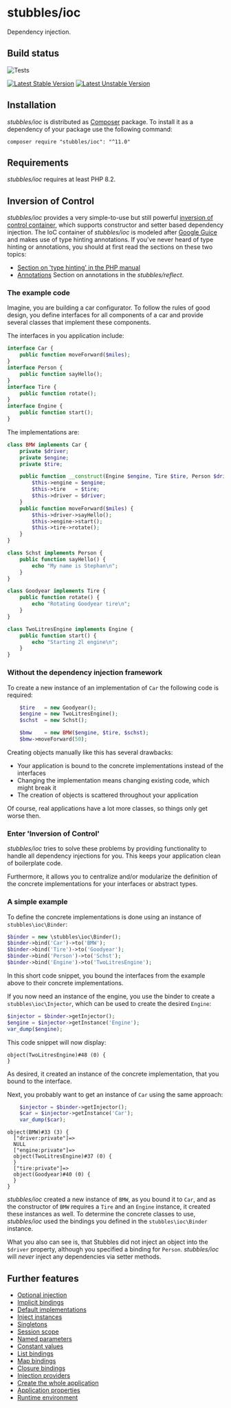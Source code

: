 stubbles/ioc
============

Dependency injection.


Build status
------------

![Tests](https://github.com/stubbles/stubbles-ioc/workflows/Tests/badge.svg)

[![Latest Stable Version](https://poser.pugx.org/stubbles/ioc/version.png)](https://packagist.org/packages/stubbles/ioc) [![Latest Unstable Version](https://poser.pugx.org/stubbles/ioc/v/unstable.png)](//packagist.org/packages/stubbles/ioc)


Installation
------------

_stubbles/ioc_ is distributed as [Composer](https://getcomposer.org/)
package. To install it as a dependency of your package use the following
command:

    composer require "stubbles/ioc": "^11.0"


Requirements
------------

_stubbles/ioc_ requires at least PHP 8.2.


Inversion of Control
--------------------

_stubbles/ioc_ provides a very simple-to-use but still powerful [inversion of
control container](http://martinfowler.com/articles/injection.html), which
supports constructor and setter based dependency injection. The IoC container of
_stubbles/ioc_ is modeled after [Google Guice](http://code.google.com/p/google-guice/)
and makes use of type hinting annotations. If you've never heard of type hinting
or annotations, you should at first read the sections on these two topics:

 * [Section on 'type hinting' in the PHP manual](http://www.php.net/language.oop5.typehinting)
 * [Annotations](https://github.com/stubbles/stubbles-reflect#annotations) Section on annotations in the _stubbles/reflect_.


### The example code

Imagine, you are building a car configurator. To follow the rules of good
design, you define interfaces for all components of a car and provide several
classes that implement these components.

The interfaces in you application include:

```php
interface Car {
    public function moveForward($miles);
}
interface Person {
    public function sayHello();
}
interface Tire {
    public function rotate();
}
interface Engine {
    public function start();
}
```

The implementations are:

```php
class BMW implements Car {
    private $driver;
    private $engine;
    private $tire;

    public function __construct(Engine $engine, Tire $tire, Person $driver) {
        $this->engine = $engine;
        $this->tire   = $tire;
        $this->driver = $driver;
    }
    public function moveForward($miles) {
        $this->driver->sayHello();
        $this->engine->start();
        $this->tire->rotate();
    }
}

class Schst implements Person {
    public function sayHello() {
        echo "My name is Stephan\n";
    }
}

class Goodyear implements Tire {
    public function rotate() {
        echo "Rotating Goodyear tire\n";
    }
}

class TwoLitresEngine implements Engine {
    public function start() {
        echo "Starting 2l engine\n";
    }
}
```


### Without the dependency injection framework

To create a new instance of an implementation of `Car` the following code is
required:

```php
    $tire   = new Goodyear();
    $engine = new TwoLitresEngine();
    $schst  = new Schst();

    $bmw    = new BMW($engine, $tire, $schst);
    $bmw->moveForward(50);
```

Creating objects manually like this has several drawbacks:

 * Your application is bound to the concrete implementations instead of the
   interfaces
 * Changing the implementation means changing existing code, which might break it
 * The creation of objects is scattered throughout your application

Of course, real applications have a lot more classes, so things only get worse then.


### Enter 'Inversion of Control'

_stubbles/ioc_ tries to solve these problems by providing functionality to
handle all dependency injections for you. This keeps your application clean of
boilerplate code.

Furthermore, it allows you to centralize and/or modularize the definition of the
concrete implementations for your interfaces or abstract types.


### A simple example

To define the concrete implementations is done using an instance of `stubbles\ioc\Binder`:

```php
$binder = new \stubbles\ioc\Binder();
$binder->bind('Car')->to('BMW');
$binder->bind('Tire')->to('Goodyear');
$binder->bind('Person')->to('Schst');
$binder->bind('Engine')->to('TwoLitresEngine');
```

In this short code snippet, you bound the interfaces from the example above to
their concrete implementations.

If you now need an instance of the engine, you use the binder to create a
`stubbles\ioc\Injector`, which can be used to create the desired `Engine`:

```php
$injector = $binder->getInjector();
$engine = $injector->getInstance('Engine');
var_dump($engine);
```

This code snippet will now display:
```
object(TwoLitresEngine)#48 (0) {
}
```

As desired, it created an instance of the concrete implementation, that you
bound to the interface.

Next, you probably want to get an instance of `Car` using the same approach:

```php
    $injector = $binder->getInjector();
    $car = $injector->getInstance('Car');
    var_dump($car);
```

```
object(BMW)#33 (3) {
  ["driver:private"]=>
  NULL
  ["engine:private"]=>
  object(TwoLitresEngine)#37 (0) {
  }
  ["tire:private"]=>
  object(Goodyear)#40 (0) {
  }
}
```

_stubbles/ioc_ created a new instance of `BMW`, as you bound it to `Car`, and as
the constructor of `BMW` requires a `Tire` and an `Engine` instance, it created
these instances as well. To determine the concrete classes to use, _stubbles/ioc_
used the bindings you defined in the `stubbles\ioc\Binder` instance.

What you also can see is, that Stubbles did not inject an object into the
`$driver` property, although you specified a binding for `Person`. _stubbles/ioc_
will *never* inject any dependencies via setter methods.


Further features
----------------

* [Optional injection](docs/optional_injection.md)
* [Implicit bindings](docs/implicit_bindings.md)
* [Default implementations](docs/default_implementations.md)
* [Inject instances](docs/inject_instances.md)
* [Singletons](docs/singleton_scope.md)
* [Session scope](docs/session_scope.md)
* [Named parameters](docs/named_parameters.md)
* [Constant values](docs/constant_values.md)
* [List bindings](docs/list_bindings.md)
* [Map bindings](docs/map_bindings.md)
* [Closure bindings](docs/closure_bindings.md)
* [Injection providers](docs/injection_providers.md)
* [Create the whole application](docs/application.md)
* [Application properties](docs/application_properties.md)
* [Runtime environment](docs/runtime_environment.md)

